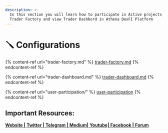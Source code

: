 ```yaml
---
description: >-
  In this section you will learn how to participate in Active projects, use
  Trader Factory and view Trader Dashbord in Athena DexFI Platform
---
```


# 🪛 Configurations

{% content-ref url="trader-factory.md" %}
[trader-factory.md](trader-factory.md)
{% endcontent-ref %}

{% content-ref url="trader-dashboard.md" %}
[trader-dashboard.md](trader-dashboard.md)
{% endcontent-ref %}

{% content-ref url="user-participation/" %}
[user-participation](user-participation/)
{% endcontent-ref %}

## Important Resources:

[**Website |** ](https://athenadexfi.io/)[**Twitter |** ](https://twitter.com/AthenaDexFi)[**Telegram |** ](https://t.me/AthenaDexFi)[**Medium|** ](https://medium.com/@AthenaDexFi)[**Youtube|** ](https://www.youtube.com/@AthenaDexFi)[**Facebook |** ](https://www.facebook.com/AthenaDexFi)[**Forum**](https://forum.athenacryptobank.io/)
